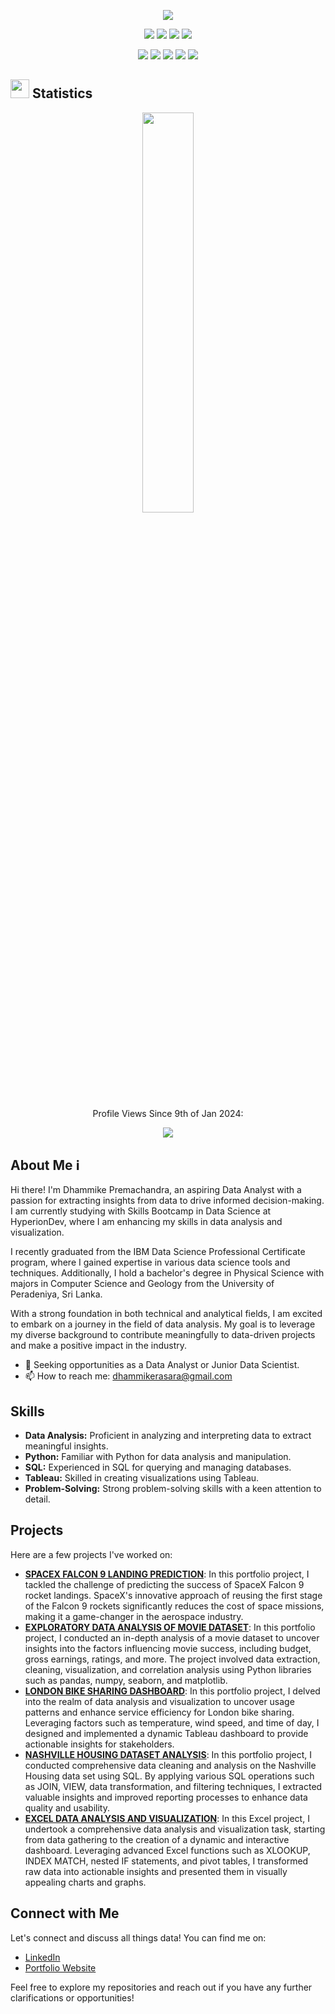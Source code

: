 <p align="center">
  <a href="https://github.com/DenverCoder1/readme-typing-svg">
    <img src="https://readme-typing-svg.herokuapp.com?lines=Hi,+I'm+Dhammike+Premachandra.👋;Welcome+to+My+GitHub+Profile,;Passionate+about+Data+Analysis.;Excited+to+contribute+to+your+team.;Eager+to+learn+and+grow.;Seeking+Opportunities+as+a+Data+Analyst.&center=true&width=500&height=70&color=800080">
  </a>
</p>

<p>
<div align="center">
  <img src="https://img.shields.io/badge/Python-3670A0?style=for-the-badge&logo=python&logoColor=ffdd54">
  <img src="https://img.shields.io/badge/SQL-3670A0.svg?style=for-the-badge&logo=SQL&logoColor=ffdd54">
  <img src="https://img.shields.io/badge/Tableau-3670A0.svg?style=for-the-badge&logo=tableau&logoColor=ffdd54">
  <img src="https://img.shields.io/badge/Excel-3670A0.svg?style=for-the-badge&logo=excel&logoColor=ffdd54">
  
</div>
</p>



<p>
<div align="center">
  <img src="https://img.shields.io/badge/GitHub-3670A0.svg?style=for-the-badge&logo=github&logoColor=ffdd54">
  <img src="https://img.shields.io/badge/SQLITE-3670A0.svg?style=for-the-badge&logo=sqlite&logoColor=ffdd54">
  <img src="https://img.shields.io/badge/Git-3670A0.svg?style=for-the-badge&logo=git&logoColor=ffdd54">
  <img src="https://img.shields.io/badge/Visual%20Studio%20Code-3670A0.svg?style=for-the-badge&logo=visual-studio-code&logoColor=ffdd54">
  <img src="https://img.shields.io/badge/Jupyter-3670A0.svg?style=for-the-badge&logo=jupiter&logoColor=ffdd54">
</div>
</p>

## <img src="https://media4.giphy.com/media/MIGbtLZoVjbl0bYbAd/giphy.gif?cid=ecf05e472t2h0i8d7dcjaoau9iqtchhr899hxmpxzzgc7lyw&rid=giphy.gif" width="30"> Statistics
<p align="center">
    <img width="40.5%" src="https://github-readme-stats.vercel.app/api/top-langs/?username=DhammikePremachandra&theme=radical&bg_color=#800080&hide_border=true&include_all_commits=true&count_private=true&layout=compact">
</p>


<div align="center">
  <p>Profile Views Since 9th of Jan 2024:</p>
</div>
<p align="center"><img src="https://profile-counter.glitch.me/{DhammikePremachandra}/count.svg"></p>

## About Me ℹ️


Hi there! I'm Dhammike Premachandra, an aspiring Data Analyst with a passion for extracting insights from data to drive informed decision-making. I am currently studying with Skills Bootcamp in Data Science at HyperionDev, where I am enhancing my skills in data analysis and visualization.

I recently graduated from the IBM Data Science Professional Certificate program, where I gained expertise in various data science tools and techniques. Additionally, I hold a bachelor's degree in Physical Science with majors in Computer Science and Geology from the University of Peradeniya, Sri Lanka.

With a strong foundation in both technical and analytical fields, I am excited to embark on a journey in the field of data analysis. My goal is to leverage my diverse background to contribute meaningfully to data-driven projects and make a positive impact in the industry.

- 💼 Seeking opportunities as a Data Analyst or Junior Data Scientist.
- 📫 How to reach me: [dhammikerasara@gmail.com](dhammikerasara@gmail.com)

## Skills

- **Data Analysis:** Proficient in analyzing and interpreting data to extract meaningful insights.
- **Python:** Familiar with Python for data analysis and manipulation.
- **SQL:** Experienced in SQL for querying and managing databases.
- **Tableau:** Skilled in creating visualizations using Tableau.
- **Problem-Solving:** Strong problem-solving skills with a keen attention to detail.

## Projects

Here are a few projects I've worked on:

- [**SPACEX FALCON 9 LANDING PREDICTION**](https://github.com/DhammikePremachandra/Python/blob/main/Machine%20Learning%20Prediction%20-%20SPACEX%20FALCON%209%20LANDING%20PREDICTION.ipynb): In this portfolio project, I tackled the challenge of predicting the success of SpaceX Falcon 9 rocket landings. SpaceX's innovative approach of reusing the first stage of the Falcon 9 rockets significantly reduces the cost of space missions, making it a game-changer in the aerospace industry. 
- [**EXPLORATORY DATA ANALYSIS OF MOVIE DATASET**](https://github.com/DhammikePremachandra/Python/blob/main/Movie%20Correlation%20Project.ipynb): In this portfolio project, I conducted an in-depth analysis of a movie dataset to uncover insights into the factors influencing movie success, including budget, gross earnings, ratings, and more. The project involved data extraction, cleaning, visualization, and correlation analysis using Python libraries such as pandas, numpy, seaborn, and matplotlib.
- [**LONDON BIKE SHARING DASHBOARD**](https://public.tableau.com/app/profile/dhammike.premachandra/vizzes): In this portfolio project, I delved into the realm of data analysis and visualization to uncover usage patterns and enhance service efficiency for London bike sharing. Leveraging factors such as temperature, wind speed, and time of day, I designed and implemented a dynamic Tableau dashboard to provide actionable insights for stakeholders.
- [**NASHVILLE HOUSING DATASET ANALYSIS**](https://github.com/DhammikePremachandra/SQL/blob/main/Data%20Cleaning_NashvilleHousing.sql): In this portfolio project, I conducted comprehensive data cleaning and analysis on the Nashville Housing data set using SQL. By applying various SQL operations such as JOIN, VIEW, data transformation, and filtering techniques, I extracted valuable insights and improved reporting processes to enhance data quality and usability.
- [**EXCEL DATA ANALYSIS AND VISUALIZATION**](https://github.com/DhammikePremachandra/Excel/blob/main/coffee%20Orders%20Dashboard.xlsx): In this Excel project, I undertook a comprehensive data analysis and visualization task, starting from data gathering to the creation of a dynamic and interactive dashboard. Leveraging advanced Excel functions such as XLOOKUP, INDEX MATCH, nested IF statements, and pivot tables, I transformed raw data into actionable insights and presented them in visually appealing charts and graphs.

## Connect with Me

Let's connect and discuss all things data! You can find me on:

- [LinkedIn](https://www.linkedin.com/in/dhammikepremachandra)
- [Portfolio Website](https://dhammikepremachandra.github.io/Portfolio-website)

Feel free to explore my repositories and reach out if you have any further clarifications or opportunities!
